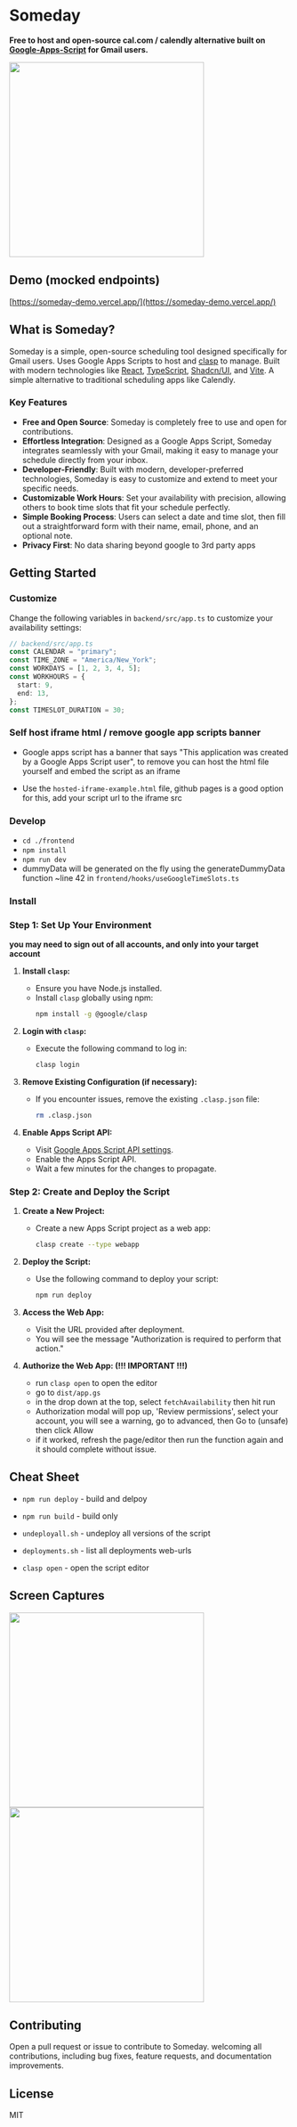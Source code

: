 
# Someday

**Free to host and open-source cal.com / calendly alternative built on [Google-Apps-Script](https://developers.google.com/apps-script) for Gmail users.**

<img src="./screencap1.jpg" width="350" />

## Demo (mocked endpoints)

[https://someday-demo.vercel.app/](https://someday-demo.vercel.app/)

## What is Someday?

Someday is a simple, open-source scheduling tool designed specifically for Gmail users. Uses Google Apps Scripts to host and [clasp](https://github.com/google/clasp) to manage. Built with modern technologies like [React](https://react.dev/), [TypeScript](https://www.typescriptlang.org/), [Shadcn/UI](https://ui.shadcn.com/), and [Vite](https://vite.dev/). A simple alternative to traditional scheduling apps like Calendly.

### Key Features

- **Free and Open Source**: Someday is completely free to use and open for contributions.
- **Effortless Integration**: Designed as a Google Apps Script, Someday integrates seamlessly with your Gmail, making it easy to manage your schedule directly from your inbox.
- **Developer-Friendly**: Built with modern, developer-preferred technologies, Someday is easy to customize and extend to meet your specific needs.
- **Customizable Work Hours**: Set your availability with precision, allowing others to book time slots that fit your schedule perfectly.
- **Simple Booking Process**: Users can select a date and time slot, then fill out a straightforward form with their name, email, phone, and an optional note.
- **Privacy First**: No data sharing beyond google to 3rd party apps

## Getting Started

### Customize 

Change the following variables in `backend/src/app.ts` to customize your availability settings:

```typescript
// backend/src/app.ts
const CALENDAR = "primary";
const TIME_ZONE = "America/New_York";
const WORKDAYS = [1, 2, 3, 4, 5];
const WORKHOURS = {
  start: 9,
  end: 13,
};
const TIMESLOT_DURATION = 30;
```

### Self host iframe html / remove google app scripts banner

- Google apps script has a banner that says "This application was created by a Google Apps Script user", to remove you can host the html file yourself and embed the script as an iframe

- Use the `hosted-iframe-example.html` file, github pages is a good option for this, add your script url to the iframe src

### Develop

- `cd ./frontend`
- `npm install`
- `npm run dev`
- dummyData will be generated on the fly using the generateDummyData function ~line 42 in `frontend/hooks/useGoogleTimeSlots.ts`

### Install 


### Step 1: Set Up Your Environment

__you may need to sign out of all accounts, and only into your target account__

1. **Install `clasp`:**
   - Ensure you have Node.js installed.
   - Install `clasp` globally using npm:
     ```bash
     npm install -g @google/clasp
     ```

2. **Login with `clasp`:**
   - Execute the following command to log in:
     ```bash
     clasp login
     ```

3. **Remove Existing Configuration (if necessary):**
   - If you encounter issues, remove the existing `.clasp.json` file:
     ```bash
     rm .clasp.json
     ```


4. **Enable Apps Script API:**
   - Visit [Google Apps Script API settings](https://script.google.com/home/usersettings).
   - Enable the Apps Script API.
   - Wait a few minutes for the changes to propagate.

### Step 2: Create and Deploy the Script

1. **Create a New Project:**
   - Create a new Apps Script project as a web app:
     ```bash
     clasp create --type webapp
     ```

2. **Deploy the Script:**
   - Use the following command to deploy your script:
     ```bash
     npm run deploy
     ```


3. **Access the Web App:**
   - Visit the URL provided after deployment.
   - You will see the message "Authorization is required to perform that action."
  
4. **Authorize the Web App: (!!! IMPORTANT !!!)**
   - run `clasp open` to open the editor
   - go to `dist/app.gs`
   - in the drop down at the top, select `fetchAvailability` then hit run
   - Authorization modal will pop up, 'Review permissions', select your account, you will see a warning, go to advanced, then Go to <your script>(unsafe) then click Allow
   - if it worked, refresh the page/editor then run the function again and it should complete without issue.

## Cheat Sheet

- `npm run deploy` - build and delpoy

- `npm run build` - build only

- `undeployall.sh` - undeploy all versions of the script

- `deployments.sh` - list all deployments web-urls

- `clasp open` - open the script editor

## Screen Captures

<img src="./screencap1.jpg" width="350" />
<img src="./screencap2.jpg" width="350" />

## Contributing

Open a pull request or issue to contribute to Someday. welcoming all contributions, including bug fixes, feature requests, and documentation improvements.

## License

MIT
